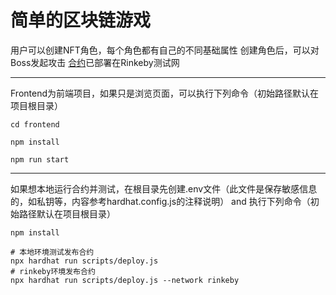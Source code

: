 # 简单的区块链游戏


用户可以创建NFT角色，每个角色都有自己的不同基础属性
创建角色后，可以对Boss发起攻击
[合约](https://rinkeby.etherscan.io/address/0x22AAc34d69b323ea8A02C5BD82f7d28a86ad5A97)已部署在Rinkeby测试网

---

Frontend为前端项目，如果只是浏览页面，可以执行下列命令（初始路径默认在项目根目录）
```shell
cd frontend

npm install

npm run start
```

---
如果想本地运行合约并测试，在根目录先创建.env文件（此文件是保存敏感信息的，如私钥等，内容参考hardhat.config.js的注释说明）
and 执行下列命令（初始路径默认在项目根目录）
```shell
npm install

# 本地环境测试发布合约
npx hardhat run scripts/deploy.js
# rinkeby环境发布合约
npx hardhat run scripts/deploy.js --network rinkeby
```